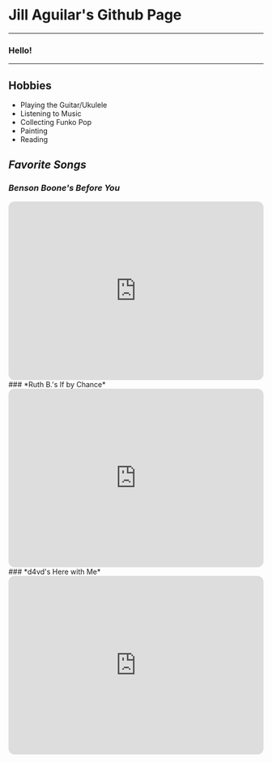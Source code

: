 # **Jill Aguilar's Github Page**
---
### Hello!
---
## **Hobbies**
- Playing the Guitar/Ukulele
- Listening to Music
- Collecting Funko Pop
- Painting
- Reading

## *Favorite Songs*
### *Benson Boone's Before You*
<iframe style="border-radius:12px" src="https://open.spotify.com/embed/track/523f4oSjrZx83XDtRLnsIw?utm_source=generator" width="100%" height="352" frameBorder="0" allowfullscreen="" allow="autoplay; clipboard-write; encrypted-media; fullscreen; picture-in-picture" loading="lazy"></iframe>
### *Ruth B.'s If by Chance*
<iframe style="border-radius:12px" src="https://open.spotify.com/embed/track/21dpBHPTV7ythCHBI6Slcw?utm_source=generator" width="100%" height="352" frameBorder="0" allowfullscreen="" allow="autoplay; clipboard-write; encrypted-media; fullscreen; picture-in-picture" loading="lazy"></iframe>
### *d4vd's Here with Me*
<iframe style="border-radius:12px" src="https://open.spotify.com/embed/track/78Sw5GDo6AlGwTwanjXbGh?utm_source=generator" width="100%" height="352" frameBorder="0" allowfullscreen="" allow="autoplay; clipboard-write; encrypted-media; fullscreen; picture-in-picture" loading="lazy"></iframe>
